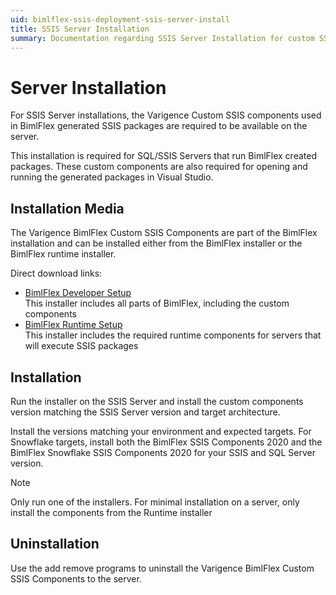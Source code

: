 ```yaml
---
uid: bimlflex-ssis-deployment-ssis-server-install
title: SSIS Server Installation
summary: Documentation regarding SSIS Server Installation for custom SSIS components used in BimlFlex
---
```

# Server Installation

For SSIS Server installations, the Varigence Custom SSIS components used in BimlFlex generated SSIS packages are required to be available on the server.

This installation is required for SQL/SSIS Servers that run BimlFlex created packages. These custom components are also required for opening and running the generated packages in Visual Studio.

## Installation Media

The Varigence BimlFlex Custom SSIS Components are part of the BimlFlex installation and can be installed either from the BimlFlex installer or the BimlFlex runtime installer.

Direct download links:

* [BimlFlex Developer Setup](https://varigence.com/downloads/bimlflexdevsetup.exe)  
    This installer includes all parts of BimlFlex, including the custom components
* [BimlFlex Runtime Setup](https://varigence.com/downloads/bimlflexruntimesetup.exe)  
    This installer includes the required runtime components for servers that will execute SSIS packages

## Installation

Run the installer on the SSIS Server and install the custom components version matching the SSIS Server version and target architecture.

Install the versions matching your environment and expected targets. For Snowflake targets, install both the BimlFlex SSIS Components 2020 and the BimlFlex Snowflake SSIS Components 2020 for your SSIS and SQL Server version.

> [!NOTE]
> Only run one of the installers. For minimal installation on a server, only install the components from the Runtime installer

## Uninstallation

Use the add remove programs to uninstall the Varigence BimlFlex Custom SSIS Components to the server.
